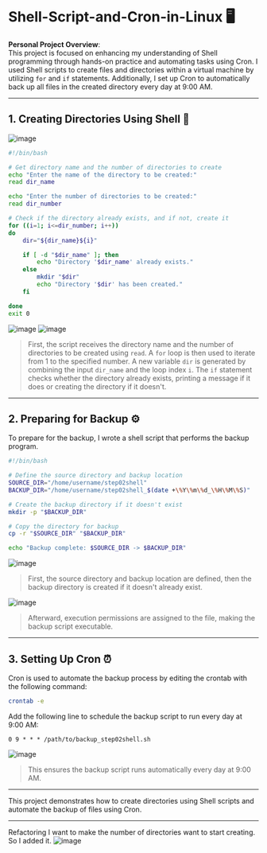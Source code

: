 
# Shell-Script-and-Cron-in-Linux 🖥️

**Personal Project Overview**:  
This project is focused on enhancing my understanding of Shell programming through hands-on practice and automating tasks using Cron. I used Shell scripts to create files and directories within a virtual machine by utilizing `for` and `if` statements. Additionally, I set up Cron to automatically back up all files in the created directory every day at 9:00 AM.

---

## 1. Creating Directories Using Shell 📂

![image](https://github.com/user-attachments/assets/f81f5c56-dd9e-4949-a671-9519e5c5a1df)

```bash
#!/bin/bash

# Get directory name and the number of directories to create
echo "Enter the name of the directory to be created:"  
read dir_name

echo "Enter the number of directories to be created:"
read dir_number

# Check if the directory already exists, and if not, create it
for ((i=1; i<=dir_number; i++))
do
    dir="${dir_name}${i}"

    if [ -d "$dir_name" ]; then
        echo "Directory '$dir_name' already exists."
    else
        mkdir "$dir"
        echo "Directory '$dir' has been created."
    fi

done
exit 0
```

![image](https://github.com/user-attachments/assets/48e222f4-f25c-4a2d-8185-57180c404d7d)
![image](https://github.com/user-attachments/assets/d55625e2-7de4-4fde-959c-a8edf4230d2c)

> First, the script receives the directory name and the number of directories to be created using `read`. A `for` loop is then used to iterate from 1 to the specified number. A new variable `dir` is generated by combining the input `dir_name` and the loop index `i`. The `if` statement checks whether the directory already exists, printing a message if it does or creating the directory if it doesn't.

---

## 2. Preparing for Backup ⚙️

To prepare for the backup, I wrote a shell script that performs the backup program.

```bash
#!/bin/bash

# Define the source directory and backup location
SOURCE_DIR="/home/username/step02shell"
BACKUP_DIR="/home/username/step02shell_$(date +\%Y\%m\%d_\%H\%M\%S)"

# Create the backup directory if it doesn't exist
mkdir -p "$BACKUP_DIR"

# Copy the directory for backup
cp -r "$SOURCE_DIR" "$BACKUP_DIR"

echo "Backup complete: $SOURCE_DIR -> $BACKUP_DIR"
```

![image](https://github.com/user-attachments/assets/d3050a33-864f-4eef-8afd-82bf4ff5294f)

> First, the source directory and backup location are defined, then the backup directory is created if it doesn't already exist.

![image](https://github.com/user-attachments/assets/b8e215e8-472f-4d34-bd4c-714ef39d1791)

> Afterward, execution permissions are assigned to the file, making the backup script executable.

---

## 3. Setting Up Cron ⏰

Cron is used to automate the backup process by editing the crontab with the following command:

```bash
crontab -e
```

Add the following line to schedule the backup script to run every day at 9:00 AM:

```
0 9 * * * /path/to/backup_step02shell.sh
```

![image](https://github.com/user-attachments/assets/9f4f8d31-cb0b-430e-9755-6d9085873e1b)

> This ensures the backup script runs automatically every day at 9:00 AM.

---

This project demonstrates how to create directories using Shell scripts and automate the backup of files using Cron.

---

Refactoring
I want to make the number of directories want to start creating. So I added it.
![image](https://github.com/user-attachments/assets/a26bb3f8-d375-45ea-b5db-736e6e7dfc45)
